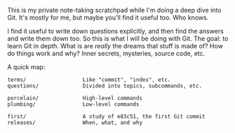 This is my private note-taking scratchpad while I'm doing a deep dive into Git.
It's mostly for me, but maybe you'll find it useful too. Who knows.

I find it useful to write down questions explicitly, and then find the answers
and write them down too. So this is what I will be doing with Git. The goal: to 
learn Git in depth. What is are *really* the dreams that stuff is made of? How
do things work and why? Inner secrets, mysteries, source code, etc.

A quick map:

    terms/                  Like "commit", "index", etc.
    questions/              Divided into topics, subcommands, etc.

    porcelain/              High-level commands
    plumbing/               Low-level commands

    first/                  A study of e83c51, the first Git commit
    releases/               When, what, and why
